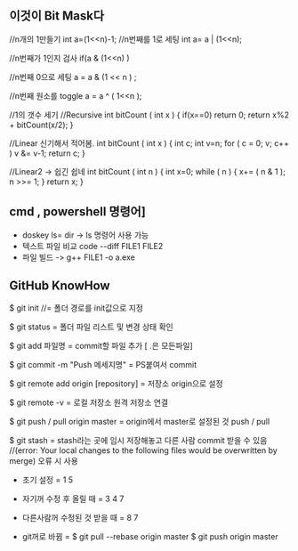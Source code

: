 ## 이것이 Bit Mask다  

//n개의 1만들기
int a=(1<<n)-1;
//n번째를 1로 세팅
int a= a | (1<<n);

//n번째가 1인지 검사
if(a & (1<<n) )

//n번째 0으로 세팅
a = a & (1 << n ) ;

//n번째 원소를 toggle
a = a ^ ( 1<<n );

//1의 갯수 세기
//Recursive
   int bitCount ( int x ) {
   if(x==0) return 0;
   return x%2 + bitCount(x/2);
}

   //Linear 신기해서 적어봄.
   int bitCount ( int x ) {
   int c;
   int v=n;
   for ( c = 0; v; c++ )  v &= v-1;
   return c;
}

   //Linear2 -> 쉽긴 쉽네
   int bitCount ( int n ) {
   int x=0;
   while ( n ) {
      x+= ( n & 1 );
      n >>= 1;
   }
   return x;
}
## cmd , powershell 명령어]
- doskey ls= dir -> ls 명령어 사용 가능
- 텍스트 파일 비교 code --diff FILE1 FILE2
- 파일 빌드 -> g++ FILE1 -o a.exe


## GitHub KnowHow

   $ git init //= 폴더 경로를 init값으로 지정
   
   $ git status = 폴더 파일 리스트 및 변경 상태 확인
   
   $ git add 파일명  = commit할 파일 추가 [ .은 모든파일]
   
   $ git commit -m "Push 메세지명" = PS붙여서 commit
   
   $ git remote add origin [repository] = 저장소 origin으로 설정
   
   $ git remote -v = 로컬 저장소 원격 저장소 연결
   
   $ git push / pull origin master = origin에서 master로 설정된 것 push / pull
   
   $ git stash = stash라는 곳에 임시 저장해놓고 다른 사람 commit 받을 수 있음
   //(error: Your local changes to the following files would be overwritten by merge) 오류 시 사용

- 초기 설정 = 1 5

- 자기꺼 수정 후 올릴 때 = 3 4 7

- 다른사람꺼 수정된 것 받을 때 = 8 7

- git꺼로 바뀜 = $ git pull --rebase origin master
                    $ git push origin master

